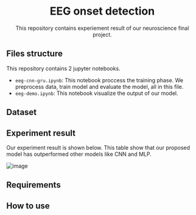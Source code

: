 <div align='center'> 
  
  # EEG onset detection    
  This repository contains experiement result of our neuroscience final project.
</div>

## Files structure

This repository contains 2 jupyter notebooks. 

+ ```eeg-cnn-gru.ipynb```: This notebook proccess the training phase. We preprocess data, train model and evaluate the model, all in this file.
+ ```eeg-demo.ipynb```: This notebook visualize the output of our model.

## Dataset
## Experiment result

Our experiment result is shown below. This table show that our proposed model has outperformed other models like CNN and MLP. 

![image](https://github.com/user-attachments/assets/2873e070-da7b-4aa1-bc59-7f0a433a476b)

## Requirements
## How to use
